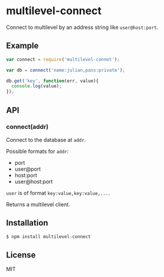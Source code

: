 
# multilevel-connect

Connect to multilevel by an address string like `user@host:port`.

## Example

```js
var connect = require('multilevel-connet');

var db = connect('name:julian,pass:private');

db.get('key', function(err, value){
  console.log(value);
});
```

## API

### connect(addr)

Connect to the database at `addr`.

Possible formats for `addr`:

  * port
  * user@port
  * host:port
  * user@host:port

`user` is of format `key:value,key:value,...`.

Returns a multilevel client.

## Installation

```bash
$ npm install multilevel-connect
```

## License

  MIT
